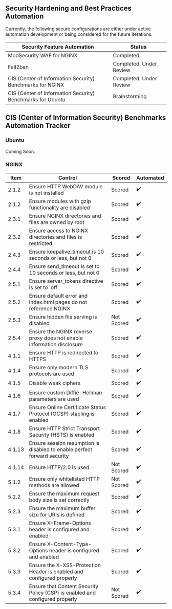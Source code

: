 ## Security Hardening and Best Practices Automation

Currently, the following secure configurations are either under active automation development or being considered for the future iterations.

| Security Feature Automation                                | Status                  |
|------------------------------------------------------------|-------------------------|
| ModSecurity WAF for NGINX                                  | Completed               |
| Fail2ban                                                   | Completed, Under Review |
| CIS (Center of Information Security) Benchmarks for NGINX  | Completed, Under Review |
| CIS (Center of Information Security) Benchmarks for Ubuntu | Brainstorming           |

## CIS (Center of Information Security) Benchmarks Automation Tracker

### Ubuntu

Coming Soon.

### NGINX

| Item    | Control                                                                       | Scored     | Automated          |
|---------|-------------------------------------------------------------------------------|------------|--------------------|
| 2.1.2   | Ensure HTTP WebDAV module is not installed                                    | Scored     | :heavy_check_mark: |
| 2.1.2   | Ensure modules with gzip functionality are disabled                           | Scored     | :heavy_check_mark: |
| 2.3.1   | Ensure NGINX directories and files are owned by root                          | Scored     | :heavy_check_mark: |
| 2.3.2   | Ensure access to NGINX directories and files is restricted                    | Scored     | :heavy_check_mark: |
| 2.4.3   | Ensure keepalive_timeout is 10 seconds or less, but not 0                     | Scored     | :heavy_check_mark: |
| 2.4.4   | Ensure send_timeout is set to 10 seconds or less, but not 0                   | Scored     | :heavy_check_mark: |
| 2.5.1   | Ensure server_tokens directive is set to 'off'                                | Scored     | :heavy_check_mark: |
| 2.5.2   | Ensure default error and index.html pages do not reference NGINX              | Scored     | :heavy_check_mark: |
| 2.5.3   | Ensure hidden file serving is disabled                                        | Not Scored | :heavy_check_mark: |
| 2.5.4   | Ensure the NGINX reverse proxy does not enable information disclosure         | Scored     | :heavy_check_mark: |
| 4.1.1   | Ensure HTTP is redirected to HTTPS                                            | Scored     | :heavy_check_mark: |
| 4.1.4   | Ensure only modern TLS protocols are used                                     | Scored     | :heavy_check_mark: |
| 4.1.5   | Disable weak ciphers                                                          | Scored     | :heavy_check_mark: |
| 4.1.6   | Ensure custom Diffie-Hellman parameters are used                              | Scored     | :heavy_check_mark: |
| 4.1.7   | Ensure Online Certificate Status Protocol (OCSP) stapling is enabled          | Scored     | :heavy_check_mark: |
| 4.1.8   | Ensure HTTP Strict Transport Security (HSTS) is enabled                       | Scored     | :heavy_check_mark: |
| 4.1.13  | Ensure session resumption is disabled to enable perfect forward security      | Scored     | :heavy_check_mark: |
| 4.1.14  | Ensure HTTP/2.0 is used                                                       | Not Scored | :heavy_check_mark: |
| 5.1.2   | Ensure only whitelisted HTTP methods are allowed                              | Not Scored | :heavy_check_mark: |
| 5.2.2   | Ensure the maximum request body size is set correctly                         | Scored     | :heavy_check_mark: |
| 5.2.3   | Ensure the maximum buffer size for URIs is defined                            | Scored     | :heavy_check_mark: |
| 5.3.1   | Ensure X-Frame-Options header is configured and enabled                       | Scored     | :heavy_check_mark: |
| 5.3.2   | Ensure X-Content-Type-Options header is configured and enabled                | Scored     | :heavy_check_mark: |
| 5.3.3   | Ensure the X-XSS-Protection Header is enabled and configured properly         | Scored     | :heavy_check_mark: |
| 5.3.4   | Ensure that Content Security Policy (CSP) is enabled and configured properly  | Not Scored | :heavy_check_mark: |

